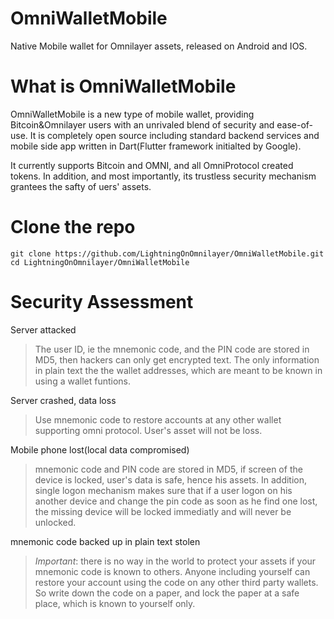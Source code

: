 # OmniWalletMobile
Native Mobile wallet for Omnilayer assets, released on Android and IOS.

# What is OmniWalletMobile

OmniWalletMobile is a new type of mobile wallet, providing Bitcoin&Omnilayer users with an unrivaled blend of security and ease-of-use. It is completely open source including standard backend services and mobile side app written in Dart(Flutter framework initialted by Google).

It currently supports Bitcoin and OMNI, and all OmniProtocol created tokens. In addition, and most importantly, its trustless security mechanism grantees the safty of uers' assets. 

# Clone the repo
```
git clone https://github.com/LightningOnOmnilayer/OmniWalletMobile.git
cd LightningOnOmnilayer/OmniWalletMobile
```

# Security Assessment
Server attacked 

>The user ID, ie the mnemonic code, and the PIN code are stored in MD5, then hackers can only get encrypted text. The only information in plain text the the wallet addresses, which are meant to be known in using a wallet funtions.

Server crashed, data loss

>Use mnemonic code to restore accounts at any other wallet supporting omni protocol. User's asset will not be loss.

Mobile phone lost(local data compromised)

>mnemonic code and PIN code are stored in MD5, if screen of the device is locked, user's data is safe, hence his assets. In addition, single logon mechanism makes sure that if a user logon on his another device and change the pin code as soon as he find one lost, the missing device will be locked immediatly and will never be unlocked.

mnemonic code backed up in plain text stolen

>*Important*: there is no way in the world to protect your assets if your mnemonic code is known to others. Anyone including yourself can restore your account using the code on any other third party wallets. So write down the code on a paper, and lock the paper at a safe place, which is known to yourself only. 





